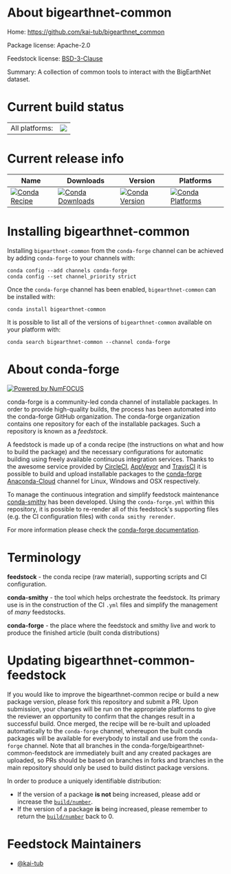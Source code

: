 About bigearthnet-common
========================

Home: https://github.com/kai-tub/bigearthnet_common

Package license: Apache-2.0

Feedstock license: [BSD-3-Clause](https://github.com/conda-forge/bigearthnet-common-feedstock/blob/master/LICENSE.txt)

Summary: A collection of common tools to interact with the BigEarthNet dataset.

Current build status
====================


<table><tr><td>All platforms:</td>
    <td>
      <a href="https://dev.azure.com/conda-forge/feedstock-builds/_build/latest?definitionId=14916&branchName=master">
        <img src="https://dev.azure.com/conda-forge/feedstock-builds/_apis/build/status/bigearthnet-common-feedstock?branchName=master">
      </a>
    </td>
  </tr>
</table>

Current release info
====================

| Name | Downloads | Version | Platforms |
| --- | --- | --- | --- |
| [![Conda Recipe](https://img.shields.io/badge/recipe-bigearthnet--common-green.svg)](https://anaconda.org/conda-forge/bigearthnet-common) | [![Conda Downloads](https://img.shields.io/conda/dn/conda-forge/bigearthnet-common.svg)](https://anaconda.org/conda-forge/bigearthnet-common) | [![Conda Version](https://img.shields.io/conda/vn/conda-forge/bigearthnet-common.svg)](https://anaconda.org/conda-forge/bigearthnet-common) | [![Conda Platforms](https://img.shields.io/conda/pn/conda-forge/bigearthnet-common.svg)](https://anaconda.org/conda-forge/bigearthnet-common) |

Installing bigearthnet-common
=============================

Installing `bigearthnet-common` from the `conda-forge` channel can be achieved by adding `conda-forge` to your channels with:

```
conda config --add channels conda-forge
conda config --set channel_priority strict
```

Once the `conda-forge` channel has been enabled, `bigearthnet-common` can be installed with:

```
conda install bigearthnet-common
```

It is possible to list all of the versions of `bigearthnet-common` available on your platform with:

```
conda search bigearthnet-common --channel conda-forge
```


About conda-forge
=================

[![Powered by
NumFOCUS](https://img.shields.io/badge/powered%20by-NumFOCUS-orange.svg?style=flat&colorA=E1523D&colorB=007D8A)](https://numfocus.org)

conda-forge is a community-led conda channel of installable packages.
In order to provide high-quality builds, the process has been automated into the
conda-forge GitHub organization. The conda-forge organization contains one repository
for each of the installable packages. Such a repository is known as a *feedstock*.

A feedstock is made up of a conda recipe (the instructions on what and how to build
the package) and the necessary configurations for automatic building using freely
available continuous integration services. Thanks to the awesome service provided by
[CircleCI](https://circleci.com/), [AppVeyor](https://www.appveyor.com/)
and [TravisCI](https://travis-ci.com/) it is possible to build and upload installable
packages to the [conda-forge](https://anaconda.org/conda-forge)
[Anaconda-Cloud](https://anaconda.org/) channel for Linux, Windows and OSX respectively.

To manage the continuous integration and simplify feedstock maintenance
[conda-smithy](https://github.com/conda-forge/conda-smithy) has been developed.
Using the ``conda-forge.yml`` within this repository, it is possible to re-render all of
this feedstock's supporting files (e.g. the CI configuration files) with ``conda smithy rerender``.

For more information please check the [conda-forge documentation](https://conda-forge.org/docs/).

Terminology
===========

**feedstock** - the conda recipe (raw material), supporting scripts and CI configuration.

**conda-smithy** - the tool which helps orchestrate the feedstock.
                   Its primary use is in the construction of the CI ``.yml`` files
                   and simplify the management of *many* feedstocks.

**conda-forge** - the place where the feedstock and smithy live and work to
                  produce the finished article (built conda distributions)


Updating bigearthnet-common-feedstock
=====================================

If you would like to improve the bigearthnet-common recipe or build a new
package version, please fork this repository and submit a PR. Upon submission,
your changes will be run on the appropriate platforms to give the reviewer an
opportunity to confirm that the changes result in a successful build. Once
merged, the recipe will be re-built and uploaded automatically to the
`conda-forge` channel, whereupon the built conda packages will be available for
everybody to install and use from the `conda-forge` channel.
Note that all branches in the conda-forge/bigearthnet-common-feedstock are
immediately built and any created packages are uploaded, so PRs should be based
on branches in forks and branches in the main repository should only be used to
build distinct package versions.

In order to produce a uniquely identifiable distribution:
 * If the version of a package **is not** being increased, please add or increase
   the [``build/number``](https://docs.conda.io/projects/conda-build/en/latest/resources/define-metadata.html#build-number-and-string).
 * If the version of a package **is** being increased, please remember to return
   the [``build/number``](https://docs.conda.io/projects/conda-build/en/latest/resources/define-metadata.html#build-number-and-string)
   back to 0.

Feedstock Maintainers
=====================

* [@kai-tub](https://github.com/kai-tub/)


<!-- dummy commit to enable rerendering -->

